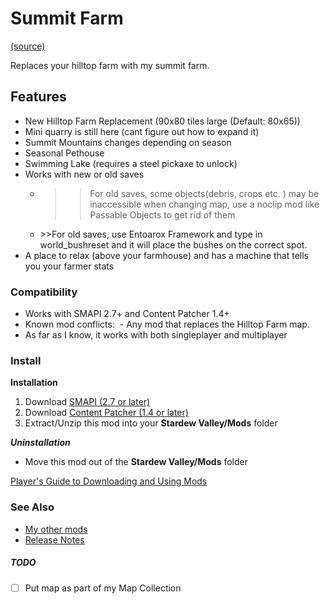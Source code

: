 # Summit Farm
[(source)](https://www.nexusmods.com/stardewvalley/mods/3053)

Replaces your hilltop farm with my summit farm.

## Features
- New Hilltop Farm Replacement (90x80 tiles large (Default: 80x65))
- Mini quarry is still here (cant figure out how to expand it)
- Summit Mountains changes depending on season
- Seasonal Pethouse
- Swimming Lake (requires a steel pickaxe to unlock)
- Works with new or old saves
  - >>For old saves, some objects(debris, crops etc. ) may be inaccessible when changing map, use a noclip mod like Passable Objects﻿ to get rid of them
  - ﻿﻿>>For old saves, use Entoarox Framework﻿ and type in world_bushreset and it will place the bushes on the correct spot.
- A place to relax (above your farmhouse) and has a machine that tells you your farmer stats

### Compatibility
- Works with SMAPI 2.7+ and Content Patcher 1.4+
- Known mod conflicts:
﻿﻿  - Any mod that replaces the Hilltop Farm map.
- As far as I know, it works with both singleplayer and multiplayer

### Install
**Installation**
1. Download [SMAPI (2.7 or later)](https://www.nexusmods.com/stardewvalley/mods/2400)
2. Download [Content Patcher (1.4 or later)](https://www.nexusmods.com/stardewvalley/mods/1915)
3. Extract/Unzip this mod into your **Stardew Valley/Mods** folder

_**Uninstallation**_
- Move this mod out of the **Stardew Valley/Mods** folder

[Player's Guide to Downloading and Using Mods](https://stardewvalleywiki.com/Modding:Player_Guide/Getting_Started)

### See Also
- [My other mods](https://www.nexusmods.com/users/55529772?tab=user+files)
- [Release Notes]()

##### TODO
- [ ] Put map as part of my Map Collection

﻿
